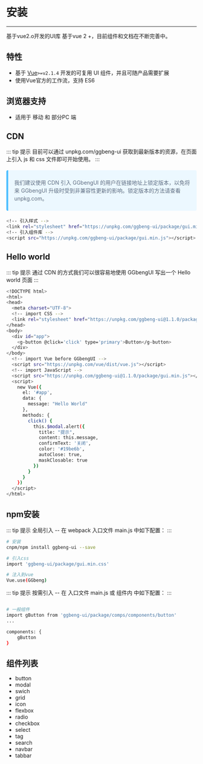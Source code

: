 # 安装
---
基于vue2.o开发的UI库
基于vue 2 +，目前组件和文档在不断完善中。

## 特性

- 基于 [Vue](http://vuejs.org/)`>=v2.1.4` 开发的可复用 UI 组件，并且可随产品需要扩展
- 使用Vue官方的工作流，支持 ES6

## 浏览器支持

- 适用于 移动 和 部分PC 端

## CDN
::: tip 提示
目前可以通过 unpkg.com/ggbeng-ui 获取到最新版本的资源，在页面上引入 js 和 css 文件即可开始使用。
:::
>
<div style='padding: 8px 16px;
    background-color: #ecf8ff;
    border-radius: 4px;
    border-left: 5px solid #50bfff;
    margin: 20px 0;'>
    <p style='font-size: 14px;
    color: #5e6d82;
    line-height: 1.5em;'>
    我们建议使用 CDN 引入 GGbengUI 的用户在链接地址上锁定版本，以免将来 GGbengUI 升级时受到非兼容性更新的影响。锁定版本的方法请查看 unpkg.com。
    </p>
</div>

``` bash
<!-- 引入样式 -->
<link rel="stylesheet" href="https://unpkg.com/ggbeng-ui/package/gui.min.css">
<!-- 引入组件库 -->
<script src="https://unpkg.com/ggbeng-ui/package/gui.min.js"></script>

```
## Hello world
::: tip 提示
通过 CDN 的方式我们可以很容易地使用 GGbengUI 写出一个 Hello world 页面
:::

``` bash
<!DOCTYPE html>
<html>
<head>
  <meta charset="UTF-8">
  <!-- import CSS -->
  <link rel="stylesheet" href="https://unpkg.com/ggbeng-ui@1.1.0/package/gui.min.css">
</head>
<body>
  <div id="app">
    <g-button @click='click' type='primary'>Button</g-button>
  </div>
</body>
  <!-- import Vue before GGbengUI -->
  <script src="https://unpkg.com/vue/dist/vue.js"></script>
  <!-- import JavaScript -->
  <script src="https://unpkg.com/ggbeng-ui@1.1.0/package/gui.min.js"></script>
  <script>
    new Vue({
      el: '#app',
      data: {
        message: "Hello World"
      },
      methods: {
        click() {
          this.$modal.alert({
            title: "提示",
            content: this.message,
            confirmText: '关闭',
            color: '#19be6b',
            autoClose: true,
            maskClosable: true
          })
        }
      }
    })
  </script>
</html>
```

## npm安装 
::: tip 提示
全局引入 -- 在 webpack 入口文件 main.js 中如下配置：
:::

``` bash
# 安装
cnpm/npm install ggbeng-ui --save  

# 引入css
import 'ggbeng-ui/package/gui.min.css'  

# 注入到vue
Vue.use(GGbeng)
```
::: tip 提示
按需引入 -- 在 入口文件 main.js 或 组件内 中如下配置：
:::

``` bash

# 一般组件
import gButton from 'ggbeng-ui/package/comps/components/button'
...

components: {
    gButton
}
``` 

## 组件列表
- button
- modal
- swich
- grid
- icon
- flexbox
- radio
- checkbox
- select
- tag
- search
- navbar
- tabbar




